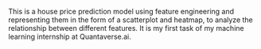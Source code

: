 This is a house price prediction model using feature engineering and representing them in the form of a scatterplot and heatmap,
to analyze the relationship between different features.
It is my first task of my machine learning internship at Quantaverse.ai.
